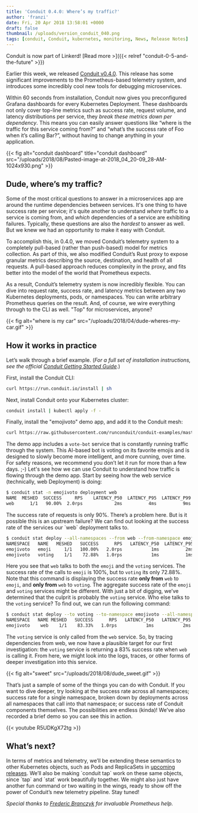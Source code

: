 ```yaml
---
title: 'Conduit 0.4.0: Where’s my traffic?'
author: 'franzi'
date: Fri, 20 Apr 2018 13:58:01 +0000
draft: false
thumbnail: /uploads/version_conduit_040.png
tags: [conduit, Conduit, kubernetes, monitoring, News, Release Notes]
---
```


Conduit is now part of Linkerd! [Read more >]({{< relref
"conduit-0-5-and-the-future" >}})

Earlier this week, we released [Conduit
v0.4.0](https://github.com/runconduit/conduit/releases/tag/v0.4.0). This release
has some significant improvements to the Prometheus-based telemetry system, and
introduces some incredibly cool new tools for debugging microservices.

Within 60 seconds from installation, Conduit now gives you preconfigured Grafana
dashboards for every Kubernetes Deployment. These dashboards not only cover
top-line metrics such as success rate, request volume, and latency distributions
per service, they _break these metrics down per dependency_. This means you can
easily answer questions like “where is the traffic for this service coming
from?” and “what’s the success rate of Foo when it’s calling Bar?”, without
having to change anything in your application.

{{< fig
  alt="conduit dashboard"
  title="conduit dashboard"
  src="/uploads/2018/08/Pasted-image-at-2018_04_20-09_28-AM-1024x930.png" >}}

## Dude, where’s my traffic?

Some of the most critical questions to answer in a microservices app are around
the runtime dependencies between services. It's one thing to have success rate
per service; it's quite another to understand _where_ traffic to a service is
coming from, and _which_ dependencies of a service are exhibiting failures.
Typically, these questions are also the _hardest_ to answer as well. But we knew
we had an opportunity to make it easy with Conduit.

To accomplish this, in 0.4.0, we moved Conduit’s telemetry system to a
completely pull-based (rather than push-based) model for metrics collection. As
part of this, we also modified Conduit’s Rust proxy to expose granular metrics
describing the source, destination, and health of all requests. A pull-based
approach reduces complexity in the proxy, and fits better into the model of the
world that Prometheus expects.

As a result, Conduit’s telemetry system is now incredibly flexible. You can dive
into request rate, success rate, and latency metrics between any two Kubernetes
deployments, pods, or namespaces. You can write arbitrary Prometheus queries on
the result. And, of course, we wire everything through to the CLI as well. "Top"
for microservices, anyone?

{{< fig
  alt="where is my car"
  src="/uploads/2018/04/dude-wheres-my-car.gif" >}}

## How it works in practice

Let’s walk through a brief example. (_For a full set of installation
instructions, see the official_ [_Conduit Getting Started
Guide_](https://conduit.io/getting-started/).)

First, install the Conduit CLI:

```bash
curl https://run.conduit.io/install | sh
```

Next, install Conduit onto your Kubernetes cluster:

```bash
conduit install | kubectl apply -f -
```

Finally, install the "emojivoto" demo app, and add it to the Conduit mesh:

```bash
curl https://raw.githubusercontent.com/runconduit/conduit-examples/master/emojivoto/emojivoto.yml | conduit inject - | kubectl apply -f -
```

The demo app includes a `vote-bot` service that is constantly running traffic
through the system. This AI-based bot is voting on its favorite emojis and is
designed to slowly become more intelligent, and more cunning, over time. For
safety reasons, we recommend you don’t let it run for more than a few days. ;-)
Let's see how we can use Conduit to understand how traffic is flowing through
the demo app. Start by seeing how the web service (technically, web Deployment)
is doing:

```bash
$ conduit stat -n emojivoto deployment web
NAME  MESHED  SUCCESS     RPS    LATENCY_P50  LATENCY_P95  LATENCY_P99
web      1/1   90.00%  2.0rps            2ms          4ms          9ms
```

The success rate of requests is only 90%. There’s a problem here. But is it
possible this is an upstream failure? We can find out looking at the success
rate of the services our \`web\` deployment talks to.

```bash
$ conduit stat deploy --all-namespaces --from web --from-namespace emojivoto
NAMESPACE   NAME   MESHED   SUCCESS      RPS   LATENCY_P50  LATENCY_P95   LATENCY_P99
emojivoto   emoji     1/1   100.00%   2.0rps           1ms          2ms           2ms
emojivoto   voting    1/1    72.88%   1.0rps           1ms          1ms           1ms
```

Here you see that `web` talks to both the `emoji` and the `voting`
services. The success rate of the calls to `emoji` is 100%, but to `voting`
its only 72.88%. Note that this command is displaying the success rate **only
from** `web` to `emoji`, and **only from** `web` to `voting`. The
aggregate success rate of the `emoji` and `voting` services might be
different. With just a bit of digging, we’ve determined that the culprit is
probably the `voting` service. Who else talks to the `voting` service? To
find out, we can run the following command:

```bash
$ conduit stat deploy --to voting --to-namespace emojivoto --all-namespaces
NAMESPACE   NAME MESHED   SUCCESS      RPS   LATENCY_P50   LATENCY_P95   LATENCY_P99
emojivoto    web    1/1    83.33%   1.0rps           1ms           2ms           2ms
```

The `voting` service is only called from the `web` service. So, by tracing
dependencies from web, we now have a plausible target for our first
investigation: the `voting` service is returning a 83% success rate when
`web` is calling it. From here, we might look into the logs, traces, or other
forms of deeper investigation into this service.

{{< fig
  alt="sweet"
  src="/uploads/2018/08/dude_sweet.gif" >}}

That’s just a sample of some of the things you can do with Conduit. If you want
to dive deeper, try looking at the success rate across all namespaces; success
rate for a single namespace, broken down by deployments across all namespaces
that call into that namespace; or success rate of Conduit components themselves.
The possibilities are endless (kinda)! We’ve also recorded a brief demo so you
can see this in action.

{{< youtube R5UDKgX72tg >}}

## What’s next?

In terms of metrics and telemetry, we’ll be extending these semantics to other
Kubernetes objects, such as Pods and ReplicaSets in [upcoming
releases](https://conduit.io/roadmap). We’ll also be making \`conduit tap\` work
on these same objects, since \`tap\` and \`stat\` work beautifully together. We
might also just have another fun command or two waiting in the wings, ready to
show off the power of Conduit’s new telemetry pipeline. Stay tuned!

*Special thanks to [Frederic Branczyk](https://github.com/brancz) for invaluable
Prometheus help.*
